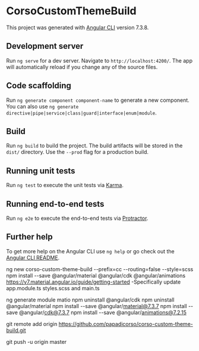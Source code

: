 # CorsoCustomThemeBuild

This project was generated with [Angular CLI](https://github.com/angular/angular-cli) version 7.3.8.

## Development server

Run `ng serve` for a dev server. Navigate to `http://localhost:4200/`. The app will automatically reload if you change any of the source files.

## Code scaffolding

Run `ng generate component component-name` to generate a new component. You can also use `ng generate directive|pipe|service|class|guard|interface|enum|module`.

## Build

Run `ng build` to build the project. The build artifacts will be stored in the `dist/` directory. Use the `--prod` flag for a production build.

## Running unit tests

Run `ng test` to execute the unit tests via [Karma](https://karma-runner.github.io).

## Running end-to-end tests

Run `ng e2e` to execute the end-to-end tests via [Protractor](http://www.protractortest.org/).

## Further help

To get more help on the Angular CLI use `ng help` or go check out the [Angular CLI README](https://github.com/angular/angular-cli/blob/master/README.md).


ng new corso-custom-theme-build --prefix=cc --routing=false --style=scss 
npm install --save @angular/material @angular/cdk @angular/animations
https://v7.material.angular.io/guide/getting-started
-Specifically update app.module.ts styles.scss and main.ts 

ng generate module matio
npm uninstall @angular/cdk
npm uninstall @angular/material
npm install --save @angular/material@7.3.7
npm install --save @angular/cdk@7.3.7
npm install --save @angular/animations@7.2.15

git remote add origin https://github.com/papadicorso/corso-custom-theme-build.git

git push -u origin master
